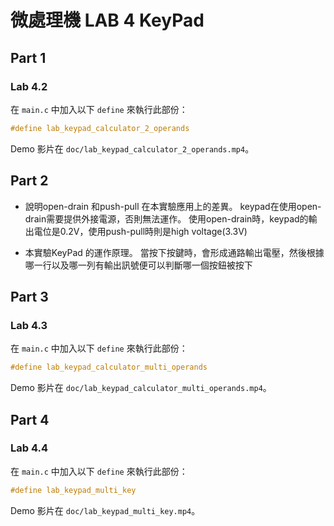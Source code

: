 # 微處理機 LAB 4 KeyPad

## Part 1

### Lab 4.2

在 `main.c` 中加入以下 `define` 來執行此部份：

```c
#define lab_keypad_calculator_2_operands
```

Demo 影片在 `doc/lab_keypad_calculator_2_operands.mp4`。

## Part 2

- 說明open-drain 和push-pull 在本實驗應用上的差異。
keypad在使用open-drain需要提供外接電源，否則無法運作。 使用open-drain時，keypad的輸出電位是0.2V，使用push-pull時則是high voltage(3.3V)

- 本實驗KeyPad 的運作原理。
當按下按鍵時，會形成通路輸出電壓，然後根據哪一行以及哪一列有輸出訊號便可以判斷哪一個按鈕被按下

## Part 3

### Lab 4.3

在 `main.c` 中加入以下 `define` 來執行此部份：

```c
#define lab_keypad_calculator_multi_operands
```

Demo 影片在 `doc/lab_keypad_calculator_multi_operands.mp4`。

## Part 4

### Lab 4.4

在 `main.c` 中加入以下 `define` 來執行此部份：

```c
#define lab_keypad_multi_key
```

Demo 影片在 `doc/lab_keypad_multi_key.mp4`。